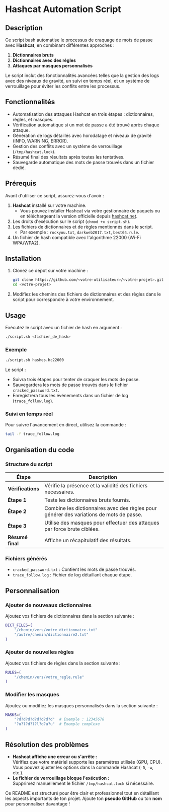 # Hashcat Automation Script  

## Description  
Ce script bash automatise le processus de craquage de mots de passe avec **Hashcat**, en combinant différentes approches :  
1. **Dictionnaires bruts**  
2. **Dictionnaires avec des règles**  
3. **Attaques par masques personnalisés**  

Le script inclut des fonctionnalités avancées telles que la gestion des logs avec des niveaux de gravité, un suivi en temps réel, et un système de verrouillage pour éviter les conflits entre les processus.  

## Fonctionnalités  
- Automatisation des attaques Hashcat en trois étapes : dictionnaires, règles, et masques.  
- Vérification automatique si un mot de passe a été trouvé après chaque attaque.  
- Génération de logs détaillés avec horodatage et niveaux de gravité (INFO, WARNING, ERROR).  
- Gestion des conflits avec un système de verrouillage (`/tmp/hashcat.lock`).  
- Résumé final des résultats après toutes les tentatives.  
- Sauvegarde automatique des mots de passe trouvés dans un fichier dédié.  

## Prérequis  
Avant d'utiliser ce script, assurez-vous d'avoir :  
1. **Hashcat** installé sur votre machine.  
   - Vous pouvez installer Hashcat via votre gestionnaire de paquets ou en téléchargeant la version officielle depuis [hashcat.net](https://hashcat.net/hashcat/).  
2. Les droits d'exécution sur le script (`chmod +x script.sh`).  
3. Les fichiers de dictionnaires et de règles mentionnés dans le script.  
   - Par exemple : `rockyou.txt`, `darkweb2017.txt`, `best64.rule`.  
4. Un fichier de hash compatible avec l'algorithme 22000 (Wi-Fi WPA/WPA2).  

## Installation  
1. Clonez ce dépôt sur votre machine :  
   ```bash  
   git clone https://github.com/<votre-utilisateur>/<votre-projet>.git  
   cd <votre-projet>  
   ```  
2. Modifiez les chemins des fichiers de dictionnaires et des règles dans le script pour correspondre à votre environnement.  

## Usage  
Exécutez le script avec un fichier de hash en argument :  
```bash  
./script.sh <fichier_de_hash>  
```  

### Exemple  
```bash  
./script.sh hashes.hc22000  
```  

Le script :  
- Suivra trois étapes pour tenter de craquer les mots de passe.  
- Sauvegardera les mots de passe trouvés dans le fichier `cracked_password.txt`.  
- Enregistrera tous les événements dans un fichier de log (`trace_follow.log`).  

### Suivi en temps réel  
Pour suivre l'avancement en direct, utilisez la commande :  
```bash  
tail -f trace_follow.log  
```  

## Organisation du code  
### Structure du script  
| Étape                | Description                                                                                   |  
|----------------------|-----------------------------------------------------------------------------------------------|  
| **Vérifications**    | Vérifie la présence et la validité des fichiers nécessaires.                                  |  
| **Étape 1**          | Teste les dictionnaires bruts fournis.                                                        |  
| **Étape 2**          | Combine les dictionnaires avec des règles pour générer des variations de mots de passe.       |  
| **Étape 3**          | Utilise des masques pour effectuer des attaques par force brute ciblées.                      |  
| **Résumé final**     | Affiche un récapitulatif des résultats.                                                       |  

### Fichiers générés  
- `cracked_password.txt` : Contient les mots de passe trouvés.  
- `trace_follow.log` : Fichier de log détaillant chaque étape.  

## Personnalisation  
### Ajouter de nouveaux dictionnaires  
Ajoutez vos fichiers de dictionnaires dans la section suivante :  
```bash  
DICT_FILES=(  
    "/chemin/vers/votre_dictionnaire.txt"  
    "/autre/chemin/dictionnaire2.txt"  
)  
```  

### Ajouter de nouvelles règles  
Ajoutez vos fichiers de règles dans la section suivante :  
```bash  
RULES=(  
    "/chemin/vers/votre_regle.rule"  
)  
```  

### Modifier les masques  
Ajoutez ou modifiez les masques personnalisés dans la section suivante :  
```bash  
MASKS=(  
    "?d?d?d?d?d?d?d?d"  # Exemple : 12345678  
    "?u?l?d?l?l?d?u?u"  # Exemple complexe  
)  
```  

## Résolution des problèmes  
- **Hashcat affiche une erreur ou s'arrête :**  
  Vérifiez que votre matériel supporte les paramètres utilisés (GPU, CPU). Vous pouvez ajuster les options dans la commande Hashcat (`-D`, `-w`, etc.).  
- **Le fichier de verrouillage bloque l'exécution :**  
  Supprimez manuellement le fichier `/tmp/hashcat.lock` si nécessaire.  



Ce README est structuré pour être clair et professionnel tout en détaillant les aspects importants de ton projet. Ajoute ton **pseudo GitHub** ou ton **nom** pour personnaliser davantage !

